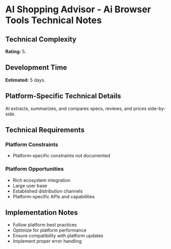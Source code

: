# AI Shopping Advisor - Ai Browser Tools Technical Notes

## Technical Complexity
**Rating:** 5.

## Development Time
**Estimated:** 5 days.

## Platform-Specific Technical Details
AI extracts, summarizes, and compares specs, reviews, and prices side-by-side.

## Technical Requirements

### Platform Constraints
- Platform-specific constraints not documented

### Platform Opportunities
- Rich ecosystem integration
- Large user base
- Established distribution channels
- Platform-specific APIs and capabilities

## Implementation Notes
- Follow platform best practices
- Optimize for platform performance
- Ensure compatibility with platform updates
- Implement proper error handling
